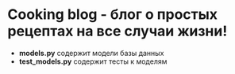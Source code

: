 # Cooking blog - блог о простых рецептах на все случаи жизни!

- **models.py** содержит модели базы данных
- **test_models.py** содержит тесты к моделям

